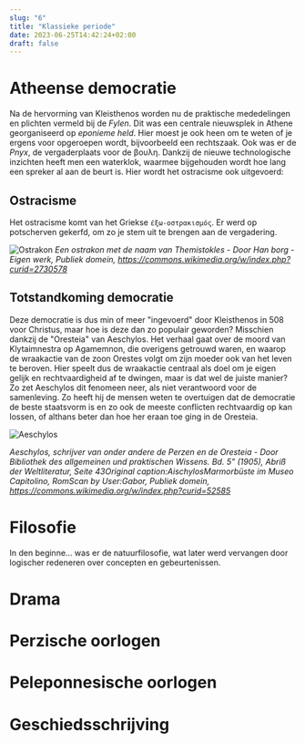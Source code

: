 ```yaml
---
slug: "6"
title: "Klassieke periode"
date: 2023-06-25T14:42:24+02:00
draft: false
---
```


# Atheense democratie
Na de hervorming van Kleisthenos worden nu de praktische mededelingen en
plichten vermeld bij de *Fylen*. Dit was een centrale nieuwsplek in Athene
georganiseerd op *eponieme held*. Hier moest je ook heen om te weten of je
ergens voor opgeroepen wordt, bijvoorbeeld een rechtszaak. Ook was er de *Pnyx*,
de vergaderplaats voor de βουλη. Dankzij de nieuwe technologische inzichten
heeft men een waterklok, waarmee bijgehouden wordt hoe lang een spreker al aan
de beurt is. Hier wordt het ostracisme ook uitgevoerd:

## Ostracisme
Het ostracisme komt van het Griekse `έξω-οστρακισμός`. Er werd op potscherven
gekerfd, om zo je stem uit te brengen aan de vergadering.

![Ostrakon](../../ostrakon.jpg)
*Een ostrakon met de naam van Themistokles - Door Han borg - Eigen werk, Publiek domein, https://commons.wikimedia.org/w/index.php?curid=2730578*

## Totstandkoming democratie
Deze democratie is dus min of meer "ingevoerd" door Kleisthenos in 508 voor
Christus, maar hoe is deze dan zo populair geworden? Misschien dankzij de
"Oresteia" van Aeschylos. Het verhaal gaat over de moord van Klytaimnestra op
Agamemnon, die overigens getrouwd waren, en waarop de wraakactie van de zoon
Orestes volgt om zijn moeder ook van het leven te beroven. Hier speelt dus de
wraakactie centraal als doel om je eigen gelijk en rechtvaardigheid af te
dwingen, maar is dat wel de juiste manier? Zo zet Aeschylos dit fenomeen neer,
als niet verantwoord voor de samenleving. Zo heeft hij de mensen weten te
overtuigen dat de democratie de beste staatsvorm is en zo ook de meeste
conflicten rechtvaardig op kan lossen, of althans beter dan hoe her eraan toe
ging in de Oresteia.

![Aeschylos](../../aeschylos.jpg)

*Aeschylos, schrijver van onder andere de Perzen en de Oresteia - Door
Bibliothek des allgemeinen und praktischen Wissens. Bd. 5&quot; (1905), Abriß
der Weltliteratur, Seite 43Original caption:AischylosMarmorbüste im Museo
Capitolino, RomScan by User:Gabor, Publiek domein,
https://commons.wikimedia.org/w/index.php?curid=52585*

# Filosofie
In den beginne... was er de natuurfilosofie, wat later werd vervangen door
logischer redeneren over concepten en gebeurtenissen.

# Drama

# Perzische oorlogen

# Peleponnesische oorlogen

# Geschiedsschrijving

